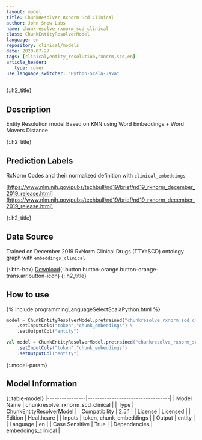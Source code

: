 ```yaml
---
layout: model
title: ChunkResolver Rxnorm Scd Clinical
author: John Snow Labs
name: chunkresolve_rxnorm_scd_clinical
class: ChunkEntityResolverModel
language: en
repository: clinical/models
date: 2020-07-27
tags: [clinical,entity_resolution,rxnorm,scd,en]
article_header:
   type: cover
use_language_switcher: "Python-Scala-Java"
---
```


{:.h2_title}
## Description
Entity Resolution model Based on KNN using Word Embeddings + Word Movers Distance  


{:.h2_title}
## Prediction Labels
RxNorm Codes and their normalized definition with `clinical_embeddings`

[https://www.nlm.nih.gov/pubs/techbull/nd19/brief/nd19_rxnorm_december_2019_release.html](https://www.nlm.nih.gov/pubs/techbull/nd19/brief/nd19_rxnorm_december_2019_release.html)

{:.h2_title}
## Data Source
Trained on December 2019 RxNorm Clinical Drugs (TTY=SCD) ontology graph with `embeddings_clinical`

{:.btn-box}
[Download](https://s3.amazonaws.com/auxdata.johnsnowlabs.com/clinical/models/chunkresolve_rxnorm_scd_clinical_en_2.5.1_2.4_1595813884363.zip){:.button.button-orange.button-orange-trans.arr.button-icon}
{:.h2_title}
## How to use 
<div class="tabs-box" markdown="1">

{% include programmingLanguageSelectScalaPython.html %}

```python
model = ChunkEntityResolverModel.pretrained("chunkresolve_rxnorm_scd_clinical","en","clinical/models") \
	.setInputCols("token","chunk_embeddings") \
	.setOutputCol("entity")
```

```scala
val model = ChunkEntityResolverModel.pretrained("chunkresolve_rxnorm_scd_clinical","en","clinical/models")
	.setInputCols("token","chunk_embeddings")
	.setOutputCol("entity")
```
</div>



{:.model-param}
## Model Information

{:.table-model}
|----------------|----------------------------------|
| Model Name     | chunkresolve_rxnorm_scd_clinical |
| Type           | ChunkEntityResolverModel         |
| Compatibility  | 2.5.1                            |
| License        | Licensed                         |
| Edition        | Healthcare                       |
| Inputs         | token, chunk_embeddings          |
| Output         | entity                           |
| Language       | en                               |
| Case Sensitive | True                             |
| Dependencies   | embeddings_clinical              |

